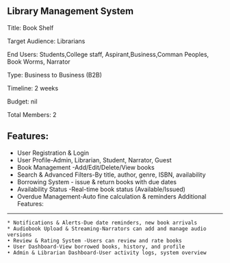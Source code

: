 Library Management System
-------------------------

Title:    Book Shelf

Target Audience: Librarians

End Users: Students,College staff, Aspirant,Business,Comman Peoples, Book Worms, Narrator 

Type: Business to Business (B2B)

Timeline: 2 weeks

Budget: nil

Total Members: 2


Features:
---------

   * User Registration & Login
   * User Profile-Admin, Librarian, Student, Narrator, Guest
   * Book Management -Add/Edit/Delete/View books
   * Search & Advanced Filters-By title, author, genre, ISBN, availability
   * Borrowing System - issue & return books with due dates
   * Availability Status -Real-time book status (Available/Issued)
   * Overdue Management-Auto fine calculation & reminders
Additional Features: 
--------------------
    * Notifications & Alerts-Due date reminders, new book arrivals
    * Audiobook Upload & Streaming-Narrators can add and manage audio versions
    • Review & Rating System -Users can review and rate books
    • User Dashboard-View borrowed books, history, and profile
    • Admin & Librarian Dashboard-User activity logs, system overview



    
